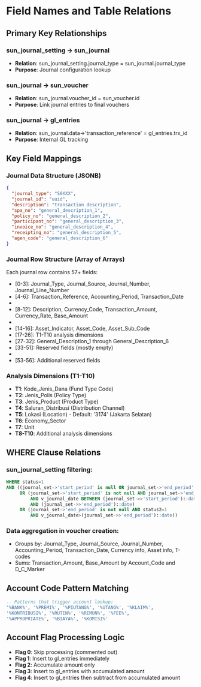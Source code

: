 # Field Names and Table Relations

## Primary Key Relationships

### sun_journal_setting → sun_journal
- **Relation**: sun_journal_setting.journal_type = sun_journal.journal_type
- **Purpose**: Journal configuration lookup

### sun_journal → sun_voucher  
- **Relation**: sun_journal.voucher_id = sun_voucher.id
- **Purpose**: Link journal entries to final vouchers

### sun_journal → gl_entries
- **Relation**: sun_journal.data->'transaction_reference' = gl_entries.trx_id
- **Purpose**: Internal GL tracking

## Key Field Mappings

### Journal Data Structure (JSONB)
```json
{
  "journal_type": "S0XXX",
  "journal_id": "uuid",
  "description": "transaction description",
  "spa_no": "general_description_1",
  "policy_no": "general_description_2", 
  "participant_no": "general_description_3",
  "invoice_no": "general_description_4",
  "receipting_no": "general_description_5",
  "agen_code": "general_description_6"
}
```

### Journal Row Structure (Array of Arrays)
Each journal row contains 57+ fields:
- [0-3]: Journal_Type, Journal_Source, Journal_Number, Journal_Line_Number
- [4-6]: Transaction_Reference, Accounting_Period, Transaction_Date  
- [7]: Account_Code
- [8-12]: Description, Currency_Code, Transaction_Amount, Currency_Rate, Base_Amount
- [13]: D_C_Marker (Debit/Credit)
- [14-16]: Asset_Indicator, Asset_Code, Asset_Sub_Code
- [17-26]: T1-T10 analysis dimensions
- [27-32]: General_Description_1 through General_Description_6
- [33-51]: Reserved fields (mostly empty)
- [52]: Due_Date
- [53-56]: Additional reserved fields

### Analysis Dimensions (T1-T10)
- **T1**: Kode_Jenis_Dana (Fund Type Code)
- **T2**: Jenis_Polis (Policy Type)  
- **T3**: Jenis_Product (Product Type)
- **T4**: Saluran_Distribusi (Distribution Channel)
- **T5**: Lokasi (Location) - Default: '3174' (Jakarta Selatan)
- **T6**: Economy_Sector
- **T7**: Unit
- **T8-T10**: Additional analysis dimensions

## WHERE Clause Relations

### sun_journal_setting filtering:
```sql
WHERE status=1 
AND ((journal_set->'start_period' is null OR journal_set->'end_period' is null)
     OR (journal_set->'start_period' is not null AND journal_set->'end_period' is not null 
         AND v_journal_date BETWEEN (journal_set->>'start_period')::date 
         AND (journal_set->>'end_period')::date)
     OR (journal_set->'end_period' is not null AND status2=1 
         AND v_journal_date>(journal_set->>'end_period')::date))
```

### Data aggregation in voucher creation:
- Groups by: Journal_Type, Journal_Source, Journal_Number, Accounting_Period, Transaction_Date, Currency info, Asset info, T-codes
- Sums: Transaction_Amount, Base_Amount by Account_Code and D_C_Marker

## Account Code Pattern Matching
```sql
-- Patterns that trigger account lookup:
'%BANK%', '%PREMI%', '%PIUTANG%', '%UTANG%', '%KLAIM%', 
'%KONTRIBUSI%', '%RUTIN%', '%REMUN%', '%FEE%', 
'%APPROPRIATE%', '%BIAYA%', '%KOMISI%'
```

## Account Flag Processing Logic
- **Flag 0**: Skip processing (commented out)
- **Flag 1**: Insert to gl_entries immediately
- **Flag 2**: Accumulate amount only
- **Flag 3**: Insert to gl_entries with accumulated amount
- **Flag 4**: Insert to gl_entries then subtract from accumulated amount